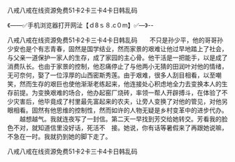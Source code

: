 八戒八戒在线资源免费51卡2卡三卡4卡日韩乱码

《——✅手机浏览器打开网沚【ｄ8ｓ８.c０m】✅—》--

八戒八戒在线资源免费51卡2卡三卡4卡日韩乱码　　不只是孙少平，他的哥哥孙少安也是个有志青春，固然是国学结业，然而家景的艰难让他过早地踏上了社会，与父亲一道保护一家人的生存，成了家园的主心骨。他干活是一把能手，以是成了消费队长。也由于家景的控制，他忍痛停止了与他两小无猜的田润叶对他的情绪，无可奈何，娶了一位淳厚的山西密斯秀莲。由于艰难，很多人刮目相看，以至嘲笑，然而生存的艰巨也使他渐渐老练起来，他连接处心积虑地全力去变换本人的生存前提。为变换艰难的场合，他办起窑厂烧砖，率领一帮人开辟搏斗，在体验了不少灾害后，他毕竟成了村里最先富起来的农夫，让旁人变换了对他的管见，对他另眼相看。固然有他思维的控制性，然而如许的人物无疑是乡村变革中的进步代办。
　　越想越气。我就连夜写了一封信。第二天一早找到芳交给她转交。芳看我的脸色不对，就知道信里没好话，死活不　接。她说，你有话等暑假来了再跟她说嘛，不急在一时。我就扔到她的脚下走了。





八戒八戒在线资源免费51卡2卡三卡4卡日韩乱码

